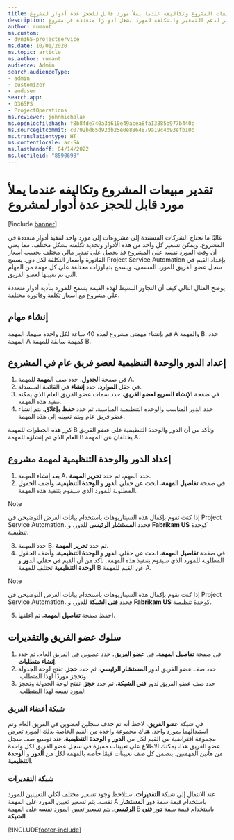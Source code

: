 ```yaml
---
title: تقدير مبيعات المشروع وتكاليفه عندما يملأ مورد قابل للحجز عدة أدوار لمشروع
description: يوفر هذا الموضوع معلومات حول كيفية استخدام أبعاد التسعير لدعم التسعير والتكلفة لمورد يشغل أدوارًا متعددة في مشروع.
author: rumant
ms.custom:
- dyn365-projectservice
ms.date: 10/01/2020
ms.topic: article
ms.author: rumant
audience: Admin
search.audienceType:
- admin
- customizer
- enduser
search.app:
- D365PS
- ProjectOperations
ms.reviewer: johnmichalak
ms.openlocfilehash: f8b84de740a3d610e49acea8fa13885b977b440c
ms.sourcegitcommit: c0792bd65d92db25e0e8864879a19c4b93efb10c
ms.translationtype: HT
ms.contentlocale: ar-SA
ms.lasthandoff: 04/14/2022
ms.locfileid: "8590698"
---
```

# <a name="estimate-project-sales-and-costs-when-a-bookable-resource-fills-multiple-roles-for-a-project"></a>تقدير مبيعات المشروع وتكاليفه عندما يملأ مورد قابل للحجز عدة أدوار لمشروع 

[!include [banner](../includes/psa-now-project-operations.md)]

غالبًا ما تحتاج الشركات المستندة إلى مشروعات إلى مورد واحد لتنفيذ أدوار متعددة في المشروع. ويمكن تسعير كل واحد من هذه الأدوار وتحديد تكلفته بشكل مختلف، مما يعني أن وقت المورد نفسه على المشروع قد يحصل على تقدير مالي مختلف بحسب أسعار الفاتورة وأسعار التكلفة لكل دور. يسمح Project Service Automation بإعداد القيم في سجل عضو الفريق للمورد المسمى، ويسمح بتجاوزات مختلفة على كل مهمة من المهام التي تم تعيينها لعضو الفريق.

يوضح المثال التالي كيف أن التجاوز البسيط لهذه القيمة يسمح للمورد بتأدية أدوار متعددة على مشروع مع أسعار تكلفة وفاتورة مختلفة.

## <a name="create-tasks"></a>إنشاء مهام
قم بإنشاء مهمتي مشروع لمدة 40 ساعة لكل واحدة منهما، المهمة A والمهمة B. حدد المهمة A كمهمة سابقة للمهمة B.

## <a name="set-up-role-and-organization-unit-for-a-generic-project-team-member"></a>إعداد الدور والوحدة التنظيمية لعضو فريق عام في المشروع

1. في صفحة **الجدول**، حدد صف **المهمة** للمهمة A. 
2. في حقل **الموارد**، حدد **إنشاء** في القائمة المنسدلة.
3. في صفحة **الإنشاء السريع لعضو الفريق**، حدد سمات عضو الفريق العام الذي يمكنه تنفيذ هذه المهمة.
4. حدد الدور المناسب والوحدة التنظيمية المناسبة، ثم حدد **حفظ وإغلاق**. يتم إنشاء عضو فريق عام ويتم تعيينه إلى هذه المهمة. 

كرر هذه الخطوات للمهمة B وتأكد من أن الدور والوحدة التنظيمية على عضو الفريق العام الذي تم إنشاؤه للمهمة B يختلفان عن المهمة A. 

## <a name="set-up-role-and-organization-unit-for-a-project-task"></a>إعداد الدور والوحدة التنظيمية لمهمة مشروع

1. بعد إنشاء المهمة A، حدد المهم، ثم حدد **تحرير المهمة**.
2. في صفحة **تفاصيل المهمة**، ابحث عن حقلي **الدور** و **الوحدة التنظيمية**، وأضف الحقول المطلوبة للمورد الذي سيقوم بتنفيذ هذه المهمة. 

  > [!NOTE]
  > إذا كنت تقوم بإكمال هذه السيناريوهات باستخدام بيانات العرض التوضيحي في Project Service Automation، فحدد **المستشار الرئيسي** للدور، و **Fabrikam US** كوحدة تنظيمية.

3. حدد المهمة B، ثم حدد **تحرير المهمة**.
4. في صفحة **تفاصيل المهمة**، ابحث عن حقلي **الدور** و **الوحدة التنظيمية**، وأضف الحقول المطلوبة للمورد الذي سيقوم بتنفيذ هذه المهمة. تأكد من أن القيم في حقلي **الدور** و **الوحدة التنظيمية** تختلف للمهمة B عن القيم للمهمة A. 

  > [!NOTE]
  > إذا كنت تقوم بإكمال هذه السيناريوهات باستخدام بيانات العرض التوضيحي في Project Service Automation، فحدد **فني الشبكة** للدور، و **Fabrikam US** كوحدة تنظيمية.

5. احفظ صفحة **تفاصيل المهمة**، ثم أغلقها. 

## <a name="team-member-and-estimates-behavior"></a>سلوك عضو الفريق والتقديرات 

1. في صفحة **تفاصيل المهمة**، في **عضو الفريق**، حدد عضوين في الفريق العام، ثم حدد **إنشاء متطلبات**. 
2. حدد صف عضو الفريق لدور **المستشار الرئيسي‬‏‫**، ثم حدد **حجز**. تفتح لوحة الجدولة وتحجز موردًا لهذا المتطلب.
3. حدد صف عضو الفريق لدور **فني الشبكة‬‏‫**، ثم حدد **حجز**. تفتح لوحة الجدولة وتحجز المورد نفسه لهذا المتطلب.

### <a name="team-member-grid"></a>شبكة أعضاء الفريق 
في شبكة **عضو الفريق**، لاحظ أنه تم حذف سجلين لعضوين في الفريق العام وتم استبدالهما بمورد واحد. هناك مجموعة واحدة من القيم الخاصة بذلك المورد تعرض مجموعة افتراضية من القيم لكل من **الدور** و **الوحدة التنظيمية**.
عند توسيع صف سجل عضو الفريق هذا، يمكنك الاطلاع على تعيينات مميزة في سجل عضو الفريق لكل واحدة من هاتين المهمتين. يتضمن كل صف تعيينات قيمًا خاصة بالمهمة لكل من **الدور** و **الوحدة التنظيمية**. 

### <a name="estimates-grid"></a>شبكة التقديرات 
عند الانتقال إلى شبكة **التقديرات**، ستلاحظ وجود تسعير مختلف لكلي التعيينين للمورد نفسه.
يتم تسعير تعيين المورد على المهمة A باستخدام قيمة سمة **دور** **المستشار الرئيسي**. يتم تسعير تعيين المورد نفسه على المهمة B باستخدام قيمة سمة **دور** **فني الشبكة**.



[!INCLUDE[footer-include](../includes/footer-banner.md)]
